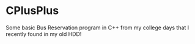 # CPlusPlus
Some basic Bus Reservation program in C++ from my college days that I recently found in my old HDD!
